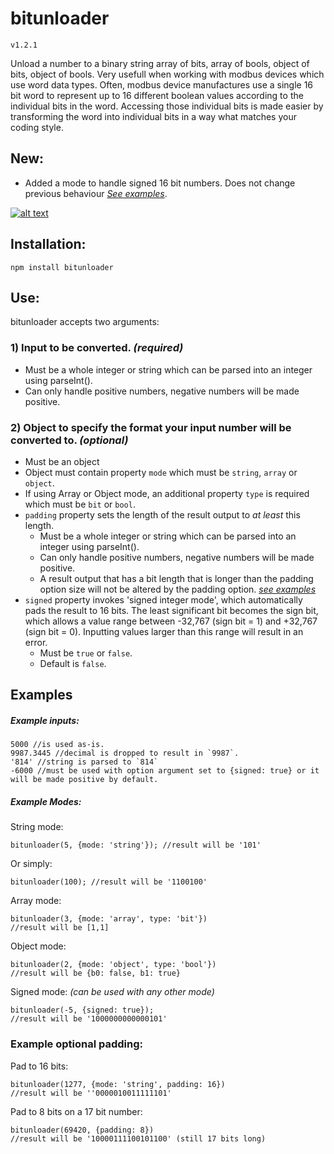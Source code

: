 # bitunloader
`v1.2.1`

Unload a number to a binary string array of bits, array of bools, object of bits, object of bools.
Very usefull when working with modbus devices which use word data types. Often, modbus device manufactures use a single 16 bit word to represent up to 16 different boolean values according to the individual bits in the word. Accessing those individual bits is made easier by transforming the word into individual bits in a way what matches your coding style.

## New:
* Added a mode to handle signed 16 bit numbers. Does not change previous behaviour [*See examples*](#examples).

[![alt text](https://www.buymeacoffee.com/assets/img/custom_images/orange_img.png "Buy me a coffee!")](https://www.buymeacoffee.com/NxcwUpD)

## Installation:
`npm install bitunloader`
## Use:
bitunloader accepts two arguments:
### 1) Input to be converted.  *(required)*
* Must be a whole integer or string which can be parsed into an integer using parseInt().
* Can only handle positive numbers, negative numbers will be made positive.
### 2) Object to specify the format your input number will be converted to. *(optional)*
* Must be an object
* Object must contain property `mode` which must be `string`, `array` or `object`.
* If using Array or Object mode, an additional property `type` is required which must be `bit` or `bool`.
* `padding` property sets the length of the result output to *at least* this length.
	* Must be a whole integer or string which can be parsed into an integer using parseInt().
	* Can only handle positive numbers, negative numbers will be made positive.
	* A result output that has a bit length that is longer than the padding option size will not be altered by the padding option. [*see examples*](#examples)
* `signed` property invokes 'signed integer mode', which automatically pads the result to 16 bits. The least significant bit becomes the sign bit, which allows a value range between -32,767 (sign bit = 1) and +32,767 (sign bit = 0). Inputting values larger than this range will result in an error.
	* Must be `true` or `false`.
	* Default is `false`.
## Examples
##### Example inputs:
	5000 //is used as-is.
	9987.3445 //decimal is dropped to result in `9987`.
	'814' //string is parsed to `814`
	-6000 //must be used with option argument set to {signed: true} or it will be made positive by default.
##### Example Modes:
String mode:

`bitunloader(5, {mode: 'string'}); //result will be '101'`

Or simply:

	bitunloader(100); //result will be '1100100'

Array mode:

	bitunloader(3, {mode: 'array', type: 'bit'})
	//result will be [1,1]

Object mode:

	bitunloader(2, {mode: 'object', type: 'bool'})
	//result will be {b0: false, b1: true}

Signed mode: *(can be used with any other mode)*

	bitunloader(-5, {signed: true});
	//result will be '1000000000000101'

### Example optional padding:
Pad to 16 bits:

	bitunloader(1277, {mode: 'string', padding: 16})
	//result will be ''0000010011111101'

Pad to 8 bits on a 17 bit number:

	bitunloader(69420, {padding: 8})
	//result will be '10000111100101100' (still 17 bits long)
